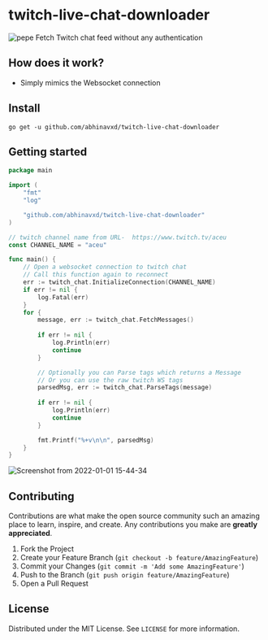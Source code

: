 # twitch-live-chat-downloader

![pepe](https://user-images.githubusercontent.com/48166553/147852858-7ecc4ece-ebcb-4b75-a6a2-752bbeb896fa.gif) Fetch Twitch chat feed without any authentication


## How does it work?
* Simply mimics the Websocket connection
  
## Install

	go get -u github.com/abhinavxd/twitch-live-chat-downloader
  
## Getting started 

```go
package main

import (
	"fmt"
	"log"

	"github.com/abhinavxd/twitch-live-chat-downloader"
)

// twitch channel name from URL-  https://www.twitch.tv/aceu
const CHANNEL_NAME = "aceu"

func main() {
	// Open a websocket connection to twitch chat
	// Call this function again to reconnect
	err := twitch_chat.InitializeConnection(CHANNEL_NAME)
	if err != nil {
		log.Fatal(err)
	}
	for {
		message, err := twitch_chat.FetchMessages()
		
		if err != nil {
			log.Println(err)
			continue
		}

		// Optionally you can Parse tags which returns a Message
		// Or you can use the raw twitch WS tags
		parsedMsg, err := twitch_chat.ParseTags(message)
		
		if err != nil {
			log.Println(err)
			continue
		}

		fmt.Printf("%+v\n\n", parsedMsg)
	}
}
```

![Screenshot from 2022-01-01 15-44-34](https://user-images.githubusercontent.com/48166553/147848396-b6c40ce9-87bf-42d0-8a41-ee1c9949c902.png)


<!-- CONTRIBUTING -->
## Contributing

Contributions are what make the open source community such an amazing place to learn, inspire, and create. Any contributions you make are **greatly appreciated**.

1. Fork the Project
2. Create your Feature Branch (`git checkout -b feature/AmazingFeature`)
3. Commit your Changes (`git commit -m 'Add some AmazingFeature'`)
4. Push to the Branch (`git push origin feature/AmazingFeature`)
5. Open a Pull Request



<!-- LICENSE -->
## License

Distributed under the MIT License. See `LICENSE` for more information.
